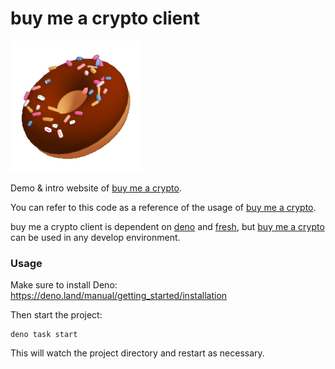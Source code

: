 # buy me a crypto client

![bagle logo](https://github.com/aiinkiestism/buy-me-a-crypto-client/blob/main/static/bagle-nobg.png)<br />

Demo & intro website of [buy me a crypto](https://github.com/aiinkiestism/buy-me-a-crypto).<br />

You can refer to this code as a reference of the usage of [buy me a crypto](https://github.com/aiinkiestism/buy-me-a-crypto).<br />

buy me a crypto client is dependent on [deno](https://deno.land) and [fresh](https://fresh.deno.dev/), but [buy me a crypto](https://github.com/aiinkiestism/buy-me-a-crypto) can be used in any develop environment.

### Usage

Make sure to install Deno: https://deno.land/manual/getting_started/installation

Then start the project:

```
deno task start
```

This will watch the project directory and restart as necessary.

